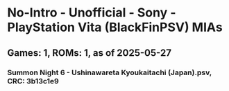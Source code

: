 # No-Intro - Unofficial - Sony - PlayStation Vita (BlackFinPSV) MIAs
## Games: 1, ROMs: 1, as of 2025-05-27

### Summon Night 6 - Ushinawareta Kyoukaitachi (Japan).psv, CRC: 3b13c1e9
